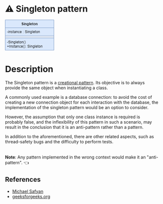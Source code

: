 # :warning: Singleton pattern

![singleton-pattern](https://github.com/luisdelarosaminaya/design-patterns/blob/master/images/UML/singleton.png)

# Description

The Singleton pattern is a [creational pattern](https://github.com/luisdelarosaminaya/design-patterns#creational-patterns). Its objective is to always provide the same object when instantiating a class.

A commonly used example is a database connection: to avoid the cost of creating a new connection object for each interaction with the database, the implementation of the singleton pattern would be an option to consider.

However, the assumption that only one class instance is required is probably false, and the inflexibility of this pattern in such a scenario, may result in the conclusion that it is an anti-pattern rather than a pattern.

In addition to the aforementioned, there are other related aspects, such as thread-safety bugs and the difficulty to perform tests.
\
\
\
**Note**: Any pattern implemented in the wrong context would make it an "anti-pattern". :point_left:

## References
* [Michael Safyan](https://www.michaelsafyan.com/tech/design/patterns/singleton)
* [geeksforgeeks.org](https://www.geeksforgeeks.org/singleton-design-pattern/)
